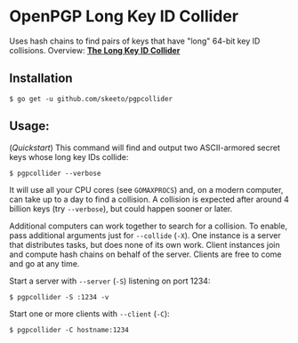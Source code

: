 # OpenPGP Long Key ID Collider

Uses hash chains to find pairs of keys that have "long" 64-bit key ID
collisions. Overview: [**The Long Key ID Collider**][long]

## Installation

    $ go get -u github.com/skeeto/pgpcollider

## Usage:

(*Quickstart*) This command will find and output two ASCII-armored
secret keys whose long key IDs collide:

    $ pgpcollider --verbose

It will use all your CPU cores (see `GOMAXPROCS`) and, on a modern
computer, can take up to a day to find a collision. A collision is
expected after around 4 billion keys (try `--verbose`), but could happen
sooner or later.

Additional computers can work together to search for a collision. To
enable, pass additional arguments just for `--collide` (`-X`). One
instance is a server that distributes tasks, but does none of its own
work. Client instances join and compute hash chains on behalf of the
server. Clients are free to come and go at any time.

Start a server with `--server` (`-S`) listening on port 1234:

    $ pgpcollider -S :1234 -v

Start one or more clients with `--client` (`-C`):

    $ pgpcollider -C hostname:1234


[long]: https://nullprogram.com/blog/2019/07/22/
